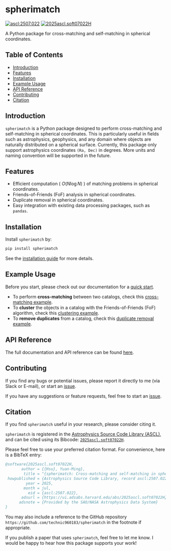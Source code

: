 # spherimatch
[![ascl:2507.022](https://img.shields.io/badge/ascl-2507.022-blue.svg?colorB=262255)](https://ascl.net/2507.022)
[![2025ascl.soft07022H](https://img.shields.io/badge/ADS-2025ascl.soft07022H-blue.svg)](https://ui.adsabs.harvard.edu/abs/2025ascl.soft07022H/abstract)

A Python package for cross-matching and self-matching in spherical coordinates.

## Table of Contents
- [Introduction](#introduction)
- [Features](#features)
- [Installation](#installation)
- [Example Usage](#example-usage)
- [API Reference](#api-reference)
- [Contributing](#contributing)
- [Citation](#citation)

## Introduction
`spherimatch` is a Python package designed to perform cross-matching and self-matching in spherical coordinates. This is particularly useful in fields such as astrophysics, geophysics, and any domain where objects are naturally distributed on a spherical surface.
Currently, this package only support astrophysics coordinates `(Ra, Dec)` in degrees. More units and naming convention will be supported in the future.

## Features
- Efficient computation ( $O(N\log N)$ ) of matching problems in spherical coordinates.
- Friends-of-Friends (FoF) analysis in spherical coordinates.
- Duplicate removal in spherical coordinates.
- Easy integration with existing data processing packages, such as `pandas`.

## Installation
Install `spherimatch` by:
```bash
pip install spherimatch
```
See the [installation guide](https://technic960183.github.io/spherimatch/install.html) for more details.

## Example Usage
Before you start, please check out our documentation for a
[quick start](https://technic960183.github.io/spherimatch/index.html#quickstart).

- To perform **cross-matching** between two catalogs, check this
  [cross-matching example](https://technic960183.github.io/spherimatch/tutorial/xmatch.html).
- To **cluster** the objects in a catalog with the Friends-of-Friends (FoF) algorithm, check this
  [clustering example](https://technic960183.github.io/spherimatch/tutorial/fof.html).
- To **remove duplicates** from a catalog, check this
  [duplicate removal example](https://technic960183.github.io/spherimatch/tutorial/duplicates_removal.html).

## API Reference
The full documentation and API reference can be found [here](https://technic960183.github.io/spherimatch/index.html).

## Contributing
If you find any bugs or potential issues, please report it directly to me (via Slack or E-mail), or start an [issue](https://github.com/technic960183/spherimatch/issues).

If you have any suggestions or feature requests, feel free to start an [issue](https://github.com/technic960183/spherimatch/issues).

## Citation
If you find `spherimatch` useful in your research, please consider citing it.

`spherimatch` is registered in the [Astrophysics Source Code Library (ASCL)](https://ascl.net/2507.022), and can be cited using its Bibcode: [`2025ascl.soft07022H`](https://ui.adsabs.harvard.edu/abs/2025ascl.soft07022H/abstract).

Please feel free to use your preferred citation format. For convenience, here is a BibTeX entry:
```bibtex
@software{2025ascl.soft07022H,
       author = {{Hsu}, Yuan-Ming},
        title = "{spherimatch: Cross-matching and self-matching in spherical coordinates}",
 howpublished = {Astrophysics Source Code Library, record ascl:2507.022},
         year = 2025,
        month = jul,
          eid = {ascl:2507.022},
       adsurl = {https://ui.adsabs.harvard.edu/abs/2025ascl.soft07022H},
      adsnote = {Provided by the SAO/NASA Astrophysics Data System}
}
```
You may also include a reference to the GitHub repository `https://github.com/technic960183/spherimatch` in the footnote if appropriate.

If you publish a paper that uses `spherimatch`, feel free to let me know. I would be happy to hear how this package supports your work!
